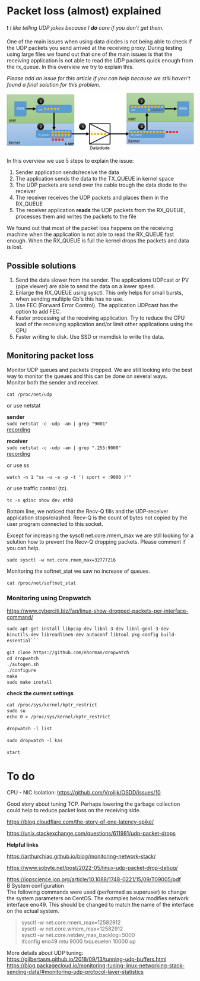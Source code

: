 # Packet loss (almost) explained

:exclamation: *I like telling UDP jokes because I **do** care if you don't get them.*

One of the main issues when using data diodes is not being able to check if the UDP packets you send arrived at the receiving proxy. During testing using large files we found out that one of the main issues is that the receiving application is not able to read the UDP packets quick enough from the rx_queue.
In this overview we try to explain this. 

*Please add an issue for this article if you can help because we still haven't found a final solution for this problem.*

![Overview packet loss](img/datadiode_packetloss.png)

In this overview we use 5 steps to explain the issue:

1. Sender application sends/receive the data
2. The application sends the data to the TX_QUEUE in kernel space
3. The UDP packets are send over the cable trough the data diode to the receiver
4. The receiver receives the UDP packets and places them in the RX_QUEUE
5. The receiver application **reads** the UDP packets from the RX_QUEUE, processes them and writes the packets to the file

We found out that most of the packet loss happens on the receiving machine when the application is not able to read the RX_QUEUE fast enough. When the RX_QUEUE is full the kernel drops the packets and data is lost.

## Possible solutions

1. Send the data slower from the sender. The applications UDPcast or PV (pipe viewer) are able to send the data on a lower speed.
2. Enlarge the RX_QUEUE using sysctl. This only helps for small bursts, when sending multiple Gb's this has no use.
3. Use FEC (Forward Error Control). The application UDPcast has the option to add FEC.
4. Faster processing at the receiving application. Try to reduce the CPU load of the receiving application and/or limit other applications using the CPU
5. Faster writing to disk. Use SSD or memdisk to write the data.

## Monitoring packet loss

Monitor UDP queues and packets dropped. We are still looking into the best way to monitor the queues and this can be done on several ways.<br>
Monitor both the sender and receiver. 

```cat /proc/net/udp```

or use netstat

**sender** <br>
```sudo netstat -c -udp -an | grep "9001"``` <br>
[recording](https://raw.githubusercontent.com/Vrolijk/OSDD/main/img/OSDD-send-512Mb.mp4) 

**receiver** <br> 
```sudo netstat -c -udp -an | grep ".255:9000"``` <br>
[recording](https://raw.githubusercontent.com/Vrolijk/OSDD/main/img/OSDD-receive-512Mb.mp4)


or use ss

```watch -n 1 "ss -u -a -p -t '( sport = :9000 )'"```

or use traffic control (tc). 

```tc -s qdisc show dev eth0```

Bottom line, we noticed that the Recv-Q fills and the UDP-receiver application stops/crashed. 
Recv-Q is the count of bytes not copied by the user program connected to this socket.

Except for increasing the sysctl net.core.rmem_max we are still looking for a solution how to prevent the Recv-Q dropping packets. Please comment if you can help.

```sudo sysctl -w net.core.rmem_max=32777216```

Monitoring the softnet_stat we saw no increase of queues.

```cat /proc/net/softnet_stat```

### Monitoring using Dropwatch
https://www.cyberciti.biz/faq/linux-show-dropped-packets-per-interface-command/

```
sudo apt-get install libpcap-dev libnl-3-dev libnl-genl-3-dev binutils-dev libreadline6-dev autoconf libtool pkg-config build-essential```

git clone https://github.com/nhorman/dropwatch
cd dropwatch
./autogen.sh
./configure
make
sudo make install
```
<b> check the current settings</b>
```
cat /proc/sys/kernel/kptr_restrict
sudo su
echo 0 > /proc/sys/kernel/kptr_restrict

dropwatch -l list

sudo dropwatch -l kas

start
```

# To do 

CPU - NIC Isolation: https://github.com/Vrolijk/OSDD/issues/10 

Good story about tuning TCP. Perhaps lowering the garbage collection could help to reduce packet loss on the receiving side.

https://blog.cloudflare.com/the-story-of-one-latency-spike/ 

https://unix.stackexchange.com/questions/611981/udp-packet-drops

**Helpful links**

https://arthurchiao.github.io/blog/monitoring-network-stack/ 

https://www.sobyte.net/post/2022-05/linux-udp-packet-drop-debug/

https://iopscience.iop.org/article/10.1088/1748-0221/15/09/T09005/pdf <br>
  B System configuration<br>
  The following commands were used (performed as superuser) to change the system parameters on CentOS. The examples below modifies network interface eno49. This should be changed to match the name of the interface on the actual system. <br>
> sysctl -w net.core.rmem_max=12582912 <br>
> sysctl -w net.core.wmem_max=12582912 <br>
> sysctl -w net.core.netdev_max_backlog=5000 <br>
> ifconfig eno49 mtu 9000 txqueuelen 10000 up <br>

More details about UDP tuning: <br>
https://gilbertasm.github.io/2018/09/13/tunning-udp-buffers.html <br>
https://blog.packagecloud.io/monitoring-tuning-linux-networking-stack-sending-data/#monitoring-udp-protocol-layer-statistics
